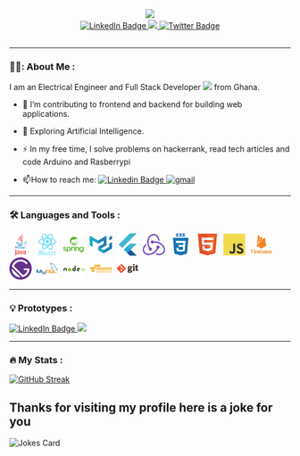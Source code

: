 <div id="header" align="center">
  <img src="https://media.giphy.com/media/M9gbBd9nbDrOTu1Mqx/giphy.gif" width="100"/>
  <div id="badges">
    
  <a href="https://www.linkedin.com/in/richmond-adu-kyere-911693236">
    <img src="https://img.shields.io/badge/LinkedIn-blue?style=for-the-badge&logo=linkedin&logoColor=white" alt="LinkedIn Badge"/>
  </a>
  <a href="https://api.whatsapp.com/send?phone=233556255233&text=Hi%20there!%20Thanks%20for%20reaching%20out!%20I%20will%20be%20with%20you%20in%20a%20moment!">
    <img src="https://img.shields.io/badge/WhatsApp-25D366?style=for-the-badge&logo=whatsapp&logoColor=white"/>
  </a>
  <a href="your-twitter-URL">
    <img src="https://img.shields.io/badge/Twitter-blue?style=for-the-badge&logo=twitter&logoColor=white" alt="Twitter Badge"/>
     
  </a>
</div>
  <img src="https://komarev.com/ghpvc/?username=assadountoflat-square&color=blue" alt=""/>
  <div align="center">
</div>


</div>

---

### 👨‍🎓: About Me :
  I am an Electrical Engineer and Full Stack Developer <img src="https://media.giphy.com/media/WUlplcMpOCEmTGBtBW/giphy.gif" width="30"> from Ghana.
- :telescope: I’m contributing to frontend and backend for building web applications.

- :seedling: Exploring Artificial Intelligence.

- :zap: In my free time, I solve problems on hackerrank, read tech articles and code Arduino and Rasberrypi

- :mailbox:How to reach me: [![Linkedin Badge](https://img.shields.io/badge/-richadu-blue?style=flat&logo=Linkedin&logoColor=white)](www.linkedin.com/in/richmond-adu-kyere-911693236)<a href="mailto:adukyerer@gmail.com"> <img src="https://img.shields.io/badge/richadu-D14836?style=flat&for-the-badge&logo=gmail&logoColor=white" alt="gmail"/></a>


---

### :hammer_and_wrench: Languages and Tools :
<div>
  <img src="https://github.com/devicons/devicon/blob/master/icons/java/java-original-wordmark.svg" title="Java" alt="Java" width="40" height="40"/>&nbsp;
  <img src="https://github.com/devicons/devicon/blob/master/icons/react/react-original-wordmark.svg" title="React" alt="React" width="40" height="40"/>&nbsp;
  <img src="https://github.com/devicons/devicon/blob/master/icons/spring/spring-original-wordmark.svg" title="Spring" alt="Spring" width="40" height="40"/>&nbsp;
  <img src="https://github.com/devicons/devicon/blob/master/icons/materialui/materialui-original.svg" title="Material UI" alt="Material UI" width="40" height="40"/>&nbsp;
  <img src="https://github.com/devicons/devicon/blob/master/icons/flutter/flutter-original.svg" title="Flutter" alt="Flutter" width="40" height="40"/>&nbsp;
  <img src="https://github.com/devicons/devicon/blob/master/icons/redux/redux-original.svg" title="Redux" alt="Redux " width="40" height="40"/>&nbsp;
  <img src="https://github.com/devicons/devicon/blob/master/icons/css3/css3-plain-wordmark.svg"  title="CSS3" alt="CSS" width="40" height="40"/>&nbsp;
  <img src="https://github.com/devicons/devicon/blob/master/icons/html5/html5-original.svg" title="HTML5" alt="HTML" width="40" height="40"/>&nbsp;
  <img src="https://github.com/devicons/devicon/blob/master/icons/javascript/javascript-original.svg" title="JavaScript" alt="JavaScript" width="40" height="40"/>&nbsp;
  <img src="https://github.com/devicons/devicon/blob/master/icons/firebase/firebase-plain-wordmark.svg" title="Firebase" alt="Firebase" width="40" height="40"/>&nbsp;
  <img src="https://github.com/devicons/devicon/blob/master/icons/gatsby/gatsby-original.svg" title="Gatsby"  alt="Gatsby" width="40" height="40"/>&nbsp;
  <img src="https://github.com/devicons/devicon/blob/master/icons/mysql/mysql-original-wordmark.svg" title="MySQL"  alt="MySQL" width="40" height="40"/>&nbsp;
  <img src="https://github.com/devicons/devicon/blob/master/icons/nodejs/nodejs-original-wordmark.svg" title="NodeJS" alt="NodeJS" width="40" height="40"/>&nbsp;
  <img src="https://github.com/devicons/devicon/blob/master/icons/amazonwebservices/amazonwebservices-plain-wordmark.svg" title="AWS" alt="AWS" width="40" height="40"/>&nbsp;
  <img src="https://github.com/devicons/devicon/blob/master/icons/git/git-original-wordmark.svg" title="Git" **alt="Git" width="40" height="40"/>
</div>

---

### :bulb: Prototypes :
 <div id="badges">
    
  <a href="#">
    <img src="https://img.shields.io/badge/Arduino-00979D?style=for-the-badge&logo=Arduino&logoColor=white" alt="LinkedIn Badge"/>
  </a>
  <a href="#">
    <img src="https://img.shields.io/badge/Raspberry%20Pi-A22846?style=for-the-badge&logo=Raspberry%20Pi&logoColor=white"/>
  </a>
  
  </div>
  
---

### :fire: My Stats :
[![GitHub Streak](http://github-readme-streak-stats.herokuapp.com?user=assadounto&theme=dark&background=000000)](https://git.io/streak-stats)

<div> <!-- Markdown -->
  <h2 class"pt-2">Thanks for visiting my profile here is a joke for you</h2>
<div><img src="https://readme-jokes.vercel.app/api" alt="Jokes Card" /></di></di>
<!---
assadounto/assadounto is a ✨ spe
cial ✨ repository because its `README.md` (this file) appears on your GitHub profile.
You can click the Preview link to take a look at your changes.
--->
